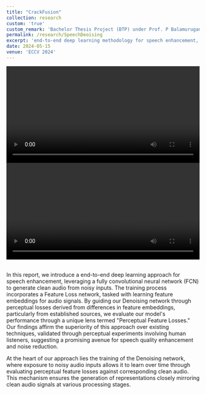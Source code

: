 ```yaml
---
title: "CrackFusion"
collection: research
custom: 'true'
custom_remark: 'Bachelor Thesis Project (BTP) under Prof. P Balamurugan'
permalink: /research/SpeechDeoising
excerpt: 'end-to-end deep learning methodology for speech enhancement, employing a fully convolutional neural network (FCN) guided by perceptual feature losses for generating clean audio from noisy inputs. The approach emphasizes the training of the Denoising network to preserve intricate details at multiple layers through another network, FeatureLoss Net'
date: 2024-05-15
venue: 'ECCV 2024'
---
```


<style>

/* Style the counter cards */
.card {
<!--   box-shadow: 0 4px 8px 0 rgba(0, 0, 0, 0.2); /* this adds the "card" effect */ -->
  padding: 16px;
<!--   text-align: center; -->
<!--   background-color: #f1f1f1; -->
}

a:link {
  text-decoration: none;
}
</style>


<div class="card">
  <video width="100%" controls>
    <source src="/mp3files/noisy1.mp4" type="video/mp4">
  Your browser does not support the video tag.
  </video>
  <video width="100%" controls>
    <source src="/mp3files/clean1.mp4" type="video/mp4">
  Your browser does not support the video tag.
  </video>
</div>
<br>

In this report, we introduce a end-to-end deep learning approach for speech enhancement, leveraging a fully convolutional neural network (FCN) to generate clean audio from noisy inputs. The training process incorporates a Feature Loss network, tasked with learning feature embeddings for audio signals. By guiding our Denoising network through perceptual losses derived from differences in feature embeddings, particularly from established sources, we evaluate our model's performance through a unique lens termed "Perceptual Feature Losses." Our findings affirm the superiority of this approach over existing techniques, validated through perceptual experiments involving human listeners, suggesting a promising avenue for speech quality enhancement and noise reduction.

At the heart of our approach lies the training of the Denoising network, where exposure to noisy audio inputs allows it to learn over time through evaluating perceptual feature losses against corresponding clean audio. This mechanism ensures the generation of representations closely mirroring clean audio signals at various processing stages.